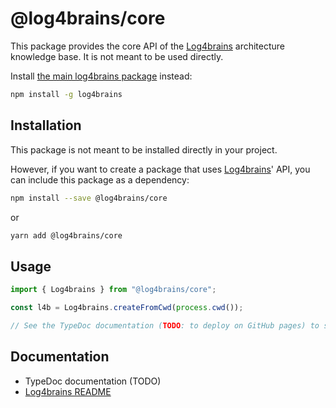 # @log4brains/core

This package provides the core API of the [Log4brains](https://github.com/thomvaill/log4brains) architecture knowledge base.
It is not meant to be used directly.

Install [the main log4brains package](https://www.npmjs.com/package/log4brains) instead:

```bash
npm install -g log4brains
```

## Installation

This package is not meant to be installed directly in your project.

However, if you want to create a package that uses [Log4brains](https://github.com/thomvaill/log4brains)' API,
you can include this package as a dependency:

```bash
npm install --save @log4brains/core
```

or

```bash
yarn add @log4brains/core
```

## Usage

```typescript
import { Log4brains } from "@log4brains/core";

const l4b = Log4brains.createFromCwd(process.cwd());

// See the TypeDoc documentation (TODO: to deploy on GitHub pages) to see available API methods
```

## Documentation

- TypeDoc documentation (TODO)
- [Log4brains README](https://github.com/thomvaill/log4brains/blob/develop/README.md)
